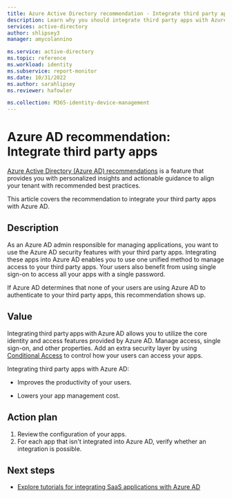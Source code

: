 ```yaml
---
title: Azure Active Directory recommendation - Integrate third party apps with Azure AD | Microsoft Docs
description: Learn why you should integrate third party apps with Azure AD
services: active-directory
author: shlipsey3
manager: amycolannino

ms.service: active-directory
ms.topic: reference
ms.workload: identity
ms.subservice: report-monitor
ms.date: 10/31/2022
ms.author: sarahlipsey
ms.reviewer: hafowler

ms.collection: M365-identity-device-management
---
```


# Azure AD recommendation: Integrate third party apps 

[Azure Active Directory (Azure AD) recommendations](overview-recommendations.md) is a feature that provides you with personalized insights and actionable guidance to align your tenant with recommended best practices.

This article covers the recommendation to integrate your third party apps with Azure AD. 

## Description

As an Azure AD admin responsible for managing applications, you want to use the Azure AD security features with your third party apps. Integrating these apps into Azure AD enables you to use one unified method to manage access to your third party apps. Your users also benefit from using single sign-on to access all your apps with a single password.

If Azure AD determines that none of your users are using Azure AD to authenticate to your third party apps, this recommendation shows up. 

## Value 

Integrating third party apps with Azure AD allows you to utilize the core identity and access features provided by Azure AD. Manage access, single sign-on, and other properties. Add an extra security layer by using [Conditional Access](../conditional-access/overview.md) to control how your users can access your apps.

Integrating third party apps with Azure AD:
- Improves the productivity of your users.

- Lowers your app management cost.

## Action plan

1. Review the configuration of your apps. 
2. For each app that isn't integrated into Azure AD, verify whether an integration is possible.
 

## Next steps

- [Explore tutorials for integrating SaaS applications with Azure AD](../saas-apps/tutorial-list.md)
